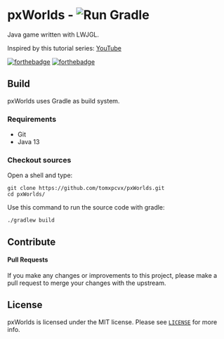 # pxWorlds - ![Run Gradle](https://github.com/tomxpcvx/pxWorlds/workflows/Run%20Gradle/badge.svg)

Java game written with LWJGL.

Inspired by this tutorial series: [YouTube](https://www.youtube.com/watch?v=VH9KAhjXVFM&list=PLILiqflMilIxta2xKk2EftiRHD4nQGW0u)

[![forthebadge](https://forthebadge.com/images/badges/made-with-java.svg)](https://forthebadge.com)
[![forthebadge](https://forthebadge.com/images/badges/designed-in-ms-paint.svg)](https://forthebadge.com)

## Build
pxWorlds uses Gradle as build system.

### Requirements
* Git
* Java 13

### Checkout sources
Open a shell and type:
```
git clone https://github.com/tomxpcvx/pxWorlds.git
cd pxWorlds/
```
Use this command to run the source code with gradle:
```
./gradlew build
```

## Contribute
#### Pull Requests
If you make any changes or improvements to this project, please make a pull request to merge your changes with the upstream.

## License
pxWorlds is licensed under the MIT license. Please see [`LICENSE`](https://github.com/tomxpcvx/pxWorlds/blob/master/LICENSE) for more info.
